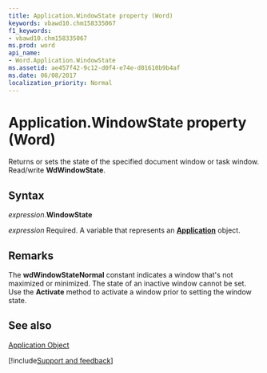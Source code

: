 ```yaml
---
title: Application.WindowState property (Word)
keywords: vbawd10.chm158335067
f1_keywords:
- vbawd10.chm158335067
ms.prod: word
api_name:
- Word.Application.WindowState
ms.assetid: ae457f42-9c12-d0f4-e74e-d01610b9b4af
ms.date: 06/08/2017
localization_priority: Normal
---
```



# Application.WindowState property (Word)

Returns or sets the state of the specified document window or task window. Read/write  **WdWindowState**.


## Syntax

_expression_.**WindowState**

_expression_ Required. A variable that represents an **[Application](Word.Application.md)** object. 


## Remarks

The  **wdWindowStateNormal** constant indicates a window that's not maximized or minimized. The state of an inactive window cannot be set. Use the **Activate** method to activate a window prior to setting the window state.


## See also


[Application Object](Word.Application.md)

[!include[Support and feedback](~/includes/feedback-boilerplate.md)]